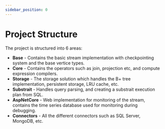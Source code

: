 ```yaml
---
sidebar_position: 0
---
```


# Project Structure

The project is structured into 6 areas:

* **Base** - Contains the basic stream implementation with checkpointing system and the base vertice types.
* **Core** - Contains the operators such as join, projection etc, and compute expression compilers.
* **Storage** - The storage solution which handles the B+ tree implementation, persistent storage, LRU cache, etc.
* **Substrait** - Handles query parsing, and creating a substrait execution plan from SQL.
* **AspNetCore** - Web implementation for monitoring of the stream, contains the time series database used for monitoring during debugging.
* **Connectors** - All the different connectors such as SQL Server, MongoDB, etc.